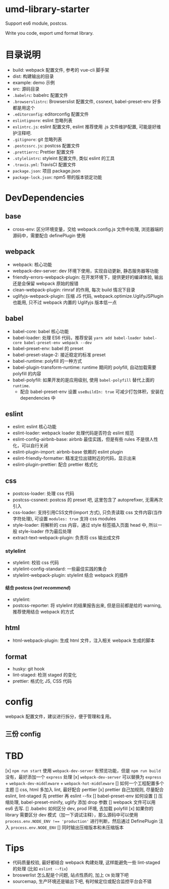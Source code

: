 # umd-library-starter
Support es6 module, postcss.

Write you code, export umd format library.

# 目录说明
- build: webpack 配置文件, 参考的 vue-cli 脚手架
- dist: 构建输出的目录
- example: demo 示例
- src: 源码目录
- `.babelrc`: babelrc 配置文件
- `.browserslistrc`: Browserslist 配置文件, cssnext, babel-preset-env 好多都是用这个
- `.editorconfig`: editorconfig 配置文件
- `eslintignore`: eslint 忽略列表
- `eslintrc.js`: eslint 配置文件, eslint 推荐使用 .js 文件维护配置, 可能是好维护注释吧.
- `.gitignore`: git 忽略列表
- `.postcssrc.js`: postcss 配置文件
- `.prettierrc`: Prettier 配置文件
- `.stylelintrc`: styleint 配置文件, 类似 eslint 的工具
- `.travis.yml`: TravisCI 配置文件
- `package.json`: 项目 package.json
- `package-lock.json`: npm5 带的版本锁定功能


# DevDependencies

## base
- cross-env: 区分环境变量，交给 webpack.config.js 文件中处理, 浏览器端的源码中，需要配合 definePlugin 使用

## webpack
- webpack: 核心功能
- webpack-dev-server: dev 环境下使用，实现自动更新, 静态服务器等功能
- friendly-errors-webpack-plugin: 在开发环境下，提供更好的编译体验, 输出还是会保留 webpack 原始的报错
- clean-webpack-plugin: rimraf 的作用, 每次 build 情况下目录
- uglifyjs-webpack-plugin: 压缩 JS 代码, webpack.optimize.UglifyJSPlugin 也能用, 只不过 webpack 内置的 Uglifyjs 版本低一点

## babel
- babel-core: babel 核心功能
- babel-loader: 处理 ES6 代码，推荐安装 `yarn add babel-loader babel-core babel-preset-env webpack --dev`
- babel-preset-env: babel 的 preset
- babel-preset-stage-2: 接近稳定的标准 preset
- babel-runtime: polyfill 的一种方式
- babel-plugin-transform-runtime: runtime 期间的 polyfill, 自动加载需要 polyfill 的内容
- babel-polyfill: 如果开发的是应用级别, 使用 `babel-polyfill` 替代上面的 `runtime`.
  - 配合 babel-preset-env 设置 `useBuildIn: true` 可减少打包体积，安装在 dependencies 中


## eslint
- eslint: eslint 核心功能
- eslint-loader: webpack loader 处理代码是否符合 eslint 规范
- eslint-config-airbnb-base: airbnb 最佳实践，但是有些 rules 不是很人性化，可以自行关闭
- eslint-plugin-import: airbnb-base 依赖的 eslint plugin
- eslint-friendly-formatter: 精准定位出错附近的代码，显示出来
- eslint-plugin-prettier: 配合 prettier 格式化

## css
- postcss-loader: 处理 css 代码
- postcss-cssnext: postcss 的 preset 吧, 这里包含了 autoprefixer, 无需再次引入
- css-loader: 支持引用CSS文件(import 方式), 只负责读取 css 文件内容(当作字符处理), 可设置 `modules: true` 支持 css modules
- style-loader: 将解析的 css 内容，通过 style 标签插入页面 head 中, 所以一般 style-loader 作为最后处理
- extract-text-webpack-plugin: 负责将 css 输出成文件

### stylelint
- stylelint: 校验 css 代码
- stylelint-config-standard: 一些最佳实践的集合
- stylelint-webpack-plugin: stylelint 结合 webpack 的插件

#### 结合 postcss (*not recommend*)
- stylelint:
- postcss-reporter: 将 stylelint 的结果报告出来, 但是目前都是给的 warning, 推荐使用结合 webpack 的方式




## html
- html-webpack-plugin: 生成 html 文件，注入相关 webpack 生成的脚本

## format
- husky: git hook
- lint-staged: 检测 staged 的变化
- prettier: 格式化 JS, CSS 代码

# config
webpack 配置文件，建议进行拆分，便于管理和复用。

## 三份 config

# TBD
[x] `npm run start` 使用 `webpack-dev-server` 有预览功能，但是 `npm run build` 没有，最好添加一个 `express` 处理
[x] `webpack-dev-server` 可以替换为 `express` + `webpack-dev-middleware` + `webpack-hot-middleware`
[] 如何一个工程配置多个主题
[] css, html 多加入 lint, 最好配合 perttier
[x] prettier 自己加规则, 尽量配合 eslint, lint-staged 先 prettier 再 eslint --fix
[] babel-preset-env 如何设置
[] 压缩处理, babel-preset-minify, uglify 添加 drop 参数
[] webpack 文件可以用 es6 去写.
[] .babelrc 如何区分 dev, prod 环境, 去加载 polyfill
[x] 如果你的 library 需要区分 dev 模式（加一下调试注释），那么源码中可以使用 `process.env.NODE_ENV !== 'production'` 进行判断，然后通过 DefinePlugin 注入 `process.env.NODE_ENV`
[] 同时输出压缩版本和未压缩版本

# Tips
- 代码质量校验, 最好都结合 webpack 构建处理, 这样能避免一些 lint-staged 的处理 (比如 `eslint --fix`)
- broswerlist 怎么配是个问题, 站点性质的, 加上 `CN` 处理下吧
- sourcemap, 生产环境还是输出下吧, 有时候定位或配合监控平台会不错
